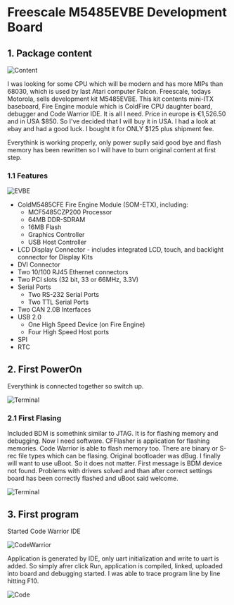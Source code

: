 # Freescale M5485EVBE Development Board

## 1. Package content

![Content](/images/m5485evbecontents.png)

I was looking for some CPU which will be modern and has more MIPs than 68030, which is used by last Atari computer Falcon. Freescale, todays Motorola, sells development kit M5485EVBE. This kit contents mini-ITX baseboard, Fire Engine module which is ColdFire CPU daughter board, debugger and Code Warrior IDE. It is all I need. Price in europe is €1,526.50 and in USA $850. So I've decided that I will buy it in USA. I had a look at ebay and had a good luck. I bought it for ONLY $125 plus shipment fee. 

Everythink is working properly, only power suplly said good bye and flash memory has been rewritten so I will have to burn original content at first step.

### 1.1 Features 

![EVBE](/images/m5485evbe.jpg)

  * ColdM5485CFE Fire Engine Module (SOM-ETX), including: 
    * MCF5485CZP200 Processor 
    * 64MB DDR-SDRAM 
    * 16MB Flash 
    * Graphics Controller 
    * USB Host Controller 
  * LCD Display Connector - includes integrated LCD, touch, and backlight connector for Display Kits 
  * DVI Connector 
  * Two 10/100 RJ45 Ethernet connectors 
  * Two PCI slots (32 bit, 33 or 66MHz, 3.3V) 
  * Serial Ports 
    * Two RS-232 Serial Ports 
    * Two TTL Serial Ports 
  * Two CAN 2.0B Interfaces 
  * USB 2.0 
    * One High Speed Device (on Fire Engine) 
    * Four High Speed Host ports 
  * SPI 
  * RTC 

## 2. First PowerOn

Everythink is connected together so switch up.

![Terminal](/images/s_terminal1.png)

### 2.1 First Flasing

Included BDM is somethink similar to JTAG. It is for flashing memory and debugging. Now I need software. CFFlasher is application for flashing memories. Code Warrior is able to flash memory too. There are binary or S-rec file types which can be flasing. Original bootloader was dBug. I finally will want to use uBoot. So it does not matter. First message is BDM device not found. Problems with drivers solved and than after correct settings board has been correctly flashed and uBoot said welcome.

![Terminal](/images/s_terminal2.png)

## 3. First program

Started Code Warrior IDE

![CodeWarrior](/images/cw.jpg)

Application is generated by IDE, only uart initialization and write to uart is added. So simply afrer click Run, application is compiled, linked, uploaded into board and debugging started. I was able to trace program line by line hitting F10.

![Code](/images/code1.png)
